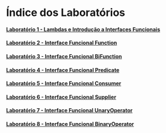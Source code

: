 # Índice dos Laboratórios

#### [Laboratório 1 - Lambdas e Introdução a Interfaces Funcionais](https://github.com/corelioBH/design-app-java/tree/master/Programacao%20Funcional/src/laboratorio1/)
#### [Laboratório 2 - Interface Funcional Function](https://github.com/corelioBH/design-app-java/tree/master/Programacao%20Funcional/src/laboratorio2/)
#### [Laboratório 3 - Interface Funcional BiFunction](https://github.com/corelioBH/design-app-java/tree/master/Programacao%20Funcional/src/laboratorio3/)
#### [Laboratório 4 - Interface Funcional Predicate](https://github.com/corelioBH/design-app-java/tree/master/Programacao%20Funcional/src/laboratorio4/)
#### [Laboratório 5 - Interface Funcional Consumer](https://github.com/corelioBH/design-app-java/tree/master/Programacao%20Funcional/src/laboratorio5/)
#### [Laboratório 6 - Interface Funcional Supplier](https://github.com/corelioBH/design-app-java/tree/master/Programacao%20Funcional/src/laboratorio6/)
#### [Laboratório 7 - Interface Funcional UnaryOperator](https://github.com/corelioBH/design-app-java/tree/master/Programacao%20Funcional/src/laboratorio7/)
#### [Laboratório 8 - Interface Funcional BinaryOperator](https://github.com/corelioBH/design-app-java/tree/master/Programacao%20Funcional/src/laboratorio8/)
